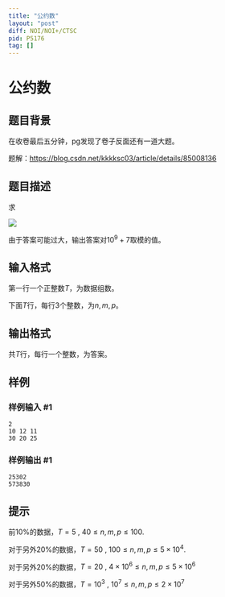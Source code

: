 ```yaml
---
title: "公约数"
layout: "post"
diff: NOI/NOI+/CTSC
pid: P5176
tag: []
---
```

# 公约数
## 题目背景

在收卷最后五分钟，pg发现了卷子反面还有一道大题。

题解：https://blog.csdn.net/kkkksc03/article/details/85008136
## 题目描述

求

[![](https://cdn.luogu.com.cn/upload/pic/33775.png)](https://www.luogu.org/paste/zltm8ddt)

由于答案可能过大，输出答案对$10^9+7$取模的值。
## 输入格式

第一行一个正整数$T$，为数据组数。

下面$T$行，每行$3$个整数，为$n,m,p$。
## 输出格式

共$T$行，每行一个整数，为答案。
## 样例

### 样例输入 #1
```
2
10 12 11
30 20 25
```
### 样例输出 #1
```
25302
573830
```
## 提示

前$10\%$的数据，$T=5~,~40 \le n,m,p \le 100.$

对于另外$20\%$的数据，$T=50~,~100 \le n,m,p \le 5\times 10^4.$

对于另外$20\%$的数据，$T= 20~,~4\times 10^6 \le n,m,p \le 5\times 10^6$

对于另外$50\%$的数据，$T=10^3~,~10^7 \le n,m,p \le 2\times 10^7$
